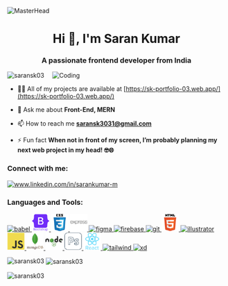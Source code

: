![MasterHead](https://camo.githubusercontent.com/9335ca4f4ead6ed16adbddcb35de46b2c67cecc6c584c5d5919e6d0d62f0a940/68747470733a2f2f74332e667463646e2e6e65742f6a70672f30332f31382f36302f36322f3336305f465f3331383630363231375f486b386a6f324d566f49333353514f6b5972664f463932394a374a67495030502e6a7067)
<h1 align="center">Hi 👋, I'm Saran Kumar</h1>
<h3 align="center">A passionate frontend developer from India</h3>
<img align="right" alt="Coding" width="400" src="https://media.licdn.com/dms/image/v2/D4D12AQH2zQ0dNvmntQ/article-cover_image-shrink_600_2000/article-cover_image-shrink_600_2000/0/1715952999841?e=2147483647&v=beta&t=Ffqv27FncRT1oBsuNQqA393jBjRq3JOsUh0zsbhE8Is">

<p align="left"> <img src="https://komarev.com/ghpvc/?username=saransk03&label=Profile%20views&color=0e75b6&style=flat" alt="saransk03" /> </p>

- 👨‍💻 All of my projects are available at [https://sk-portfolio-03.web.app/](https://sk-portfolio-03.web.app/)

- 💬 Ask me about **Front-End, MERN**

- 📫 How to reach me **saransk3031@gmail.com**

- ⚡ Fun fact **When not in front of my screen, I’m probably planning my next web project in my head! 🤓🌐**

<h3 align="left">Connect with me:</h3>
<p align="left">
<a href="https://linkedin.com/in/www.linkedin.com/in/sarankumar-m" target="blank"><img align="center" src="https://raw.githubusercontent.com/rahuldkjain/github-profile-readme-generator/master/src/images/icons/Social/linked-in-alt.svg" alt="www.linkedin.com/in/sarankumar-m" height="30" width="40" /></a>
</p>

<h3 align="left">Languages and Tools:</h3>
<p align="left"> <a href="https://babeljs.io/" target="_blank" rel="noreferrer"> <img src="https://www.vectorlogo.zone/logos/babeljs/babeljs-icon.svg" alt="babel" width="40" height="40"/> </a> <a href="https://getbootstrap.com" target="_blank" rel="noreferrer"> <img src="https://raw.githubusercontent.com/devicons/devicon/master/icons/bootstrap/bootstrap-plain-wordmark.svg" alt="bootstrap" width="40" height="40"/> </a> <a href="https://www.w3schools.com/css/" target="_blank" rel="noreferrer"> <img src="https://raw.githubusercontent.com/devicons/devicon/master/icons/css3/css3-original-wordmark.svg" alt="css3" width="40" height="40"/> </a> <a href="https://expressjs.com" target="_blank" rel="noreferrer"> <img src="https://raw.githubusercontent.com/devicons/devicon/master/icons/express/express-original-wordmark.svg" alt="express" width="40" height="40"/> </a> <a href="https://www.figma.com/" target="_blank" rel="noreferrer"> <img src="https://www.vectorlogo.zone/logos/figma/figma-icon.svg" alt="figma" width="40" height="40"/> </a> <a href="https://firebase.google.com/" target="_blank" rel="noreferrer"> <img src="https://www.vectorlogo.zone/logos/firebase/firebase-icon.svg" alt="firebase" width="40" height="40"/> </a> <a href="https://git-scm.com/" target="_blank" rel="noreferrer"> <img src="https://www.vectorlogo.zone/logos/git-scm/git-scm-icon.svg" alt="git" width="40" height="40"/> </a> <a href="https://www.w3.org/html/" target="_blank" rel="noreferrer"> <img src="https://raw.githubusercontent.com/devicons/devicon/master/icons/html5/html5-original-wordmark.svg" alt="html5" width="40" height="40"/> </a> <a href="https://www.adobe.com/in/products/illustrator.html" target="_blank" rel="noreferrer"> <img src="https://www.vectorlogo.zone/logos/adobe_illustrator/adobe_illustrator-icon.svg" alt="illustrator" width="40" height="40"/> </a> <a href="https://developer.mozilla.org/en-US/docs/Web/JavaScript" target="_blank" rel="noreferrer"> <img src="https://raw.githubusercontent.com/devicons/devicon/master/icons/javascript/javascript-original.svg" alt="javascript" width="40" height="40"/> </a> <a href="https://www.mongodb.com/" target="_blank" rel="noreferrer"> <img src="https://raw.githubusercontent.com/devicons/devicon/master/icons/mongodb/mongodb-original-wordmark.svg" alt="mongodb" width="40" height="40"/> </a> <a href="https://nodejs.org" target="_blank" rel="noreferrer"> <img src="https://raw.githubusercontent.com/devicons/devicon/master/icons/nodejs/nodejs-original-wordmark.svg" alt="nodejs" width="40" height="40"/> </a> <a href="https://www.photoshop.com/en" target="_blank" rel="noreferrer"> <img src="https://raw.githubusercontent.com/devicons/devicon/master/icons/photoshop/photoshop-line.svg" alt="photoshop" width="40" height="40"/> </a> <a href="https://reactjs.org/" target="_blank" rel="noreferrer"> <img src="https://raw.githubusercontent.com/devicons/devicon/master/icons/react/react-original-wordmark.svg" alt="react" width="40" height="40"/> </a> <a href="https://tailwindcss.com/" target="_blank" rel="noreferrer"> <img src="https://www.vectorlogo.zone/logos/tailwindcss/tailwindcss-icon.svg" alt="tailwind" width="40" height="40"/> </a> <a href="https://www.adobe.com/products/xd.html" target="_blank" rel="noreferrer"> <img src="https://cdn.worldvectorlogo.com/logos/adobe-xd.svg" alt="xd" width="40" height="40"/> </a> </p>

<p><img align="left" src="https://github-readme-stats.vercel.app/api/top-langs?username=saransk03&show_icons=true&locale=en&layout=compact" alt="saransk03" /></p>

<p>&nbsp;<img align="center" src="https://github-readme-stats.vercel.app/api?username=saransk03&show_icons=true&locale=en" alt="saransk03" /></p>

<p><img align="center" src="https://github-readme-streak-stats.herokuapp.com/?user=saransk03&" alt="saransk03" /></p>

